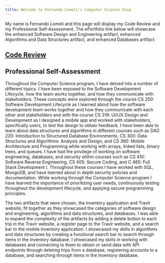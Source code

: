 ```yaml
---
title: Welcome to Fernando Lomeli's Computer Science blog
---
```


My name is Fernando Lomeli and this page will display my Code Review and my Professional Self-Assessment. The ePortfolio link below will showcase the enhanced Software Design and Engineering artifact, enhanced Algorithms and Data Structures artifact, and enhanced Databases artifact.

## [Code Review](https://www.youtube.com/watch?v=vKUt0jJn_pA)

## Professional Self-Assessment

Throughout the Computer Science program, I have delved into a number of different topics. I have been exposed to the Software Development Lifecycle, how the team works together, and how they communicate with stakeholders. These concepts were explored through the course CS 250: Software Development Lifecycle as I learned about how the software development team works together and how they communicate with each other and stakeholders and with the course CS 319: UI/UX Design and Development as I designed a mobile app and worked with stakeholders, specifically users, to test the design to obtain feedback. I have been able to learn about data structures and algorithms in different courses such as DAD 220: Introduction to Structured Database Environments, CS 300: Data Structures and Algorithms: Analysis and Design, and CS 360: Mobile Architecture and Programming while working with arrays, linked lists, binary trees, and queues. I have had the privilege of working on software engineering, databases, and security within courses such as CS 410: Software Reverse Engineering, CS 405: Secure Coding, and C 465: Full Stack Development I. Throughout these courses I have worked with SQL, MongoDB, and have learned about in depth security policies and documentation. While working through the Computer Science program I have learned the importance of prioritizing user needs, continuously testing throughout the development lifecycle, and applying secure programming principles. 

The two artifacts that were chosen, the Inventory application and Travlr website, fit together as they showcased the categories of software design and engineering, algorithms and data structures, and databases. I was able to expand the complexity of the artifacts by adding a delete button to each trip in the Travlr website, a register page to the Travlr website, and a search bar to the mobile Inventory application. I showcased my skills in algorithms and data structures by creating a functional search bar to search through items in the Inventory database. I showcased my skills in working with databases and connecting to them to obtain or send data with API endpoints through deleting trips from a database, registering accounts to a database, and searching through items in the Inventory database.
  
